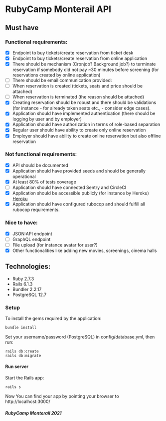 # RubyCamp Monterail API
    
## Must have    
### Functional requirements:    
   
- [x] Endpoint to buy tickets/create reservation from ticket desk   
- [x] Endpoint to buy tickets/create reservation from online application   
- [x] There should be mechanism (Cronjob? Background job?) to terminate reservation if somebody did not pay ~30 minutes before screening (for reservations created by online application)    
- [ ] There should be email communication provided:    
- [ ] When reservation is created (tickets, seats and price should be attached)   
- [ ] When reservation is terminated (the reason should be attached)   
- [x] Creating reservation should be robust and there should be validations (for instance - for already taken seats etc., - consider edge cases).   
- [x] Application should have implemented authentication (there should be logging by user and by employer)   
- [x] Application should have authorization in terms of role-based separation   
- [x] Regular user should have ability to create only online reservation   
- [x] Employer should have ability to create online reservation but also offline reservation
     
### Not functional requirements:  
   
- [x] API should be documented    
- [x] Application should have provided seeds and should be generally operational   
- [x] At least 80% of tests coverage    
- [ ] Application should have connected Sentry and CircleCI   
- [x] Application should be accessible publicly (for instance by Heroku) [Heroku](https://cinema-api-ruby.herokuapp.com/api/movies)   
- [x] Application should have configured rubocop and should fulfill all rubocop requirements. 
      
### Nice to have:   
   
- [x] JSON:API endpoint   
- [ ] GraphQL endpoint  
- [ ] File upload (for instance avatar for user?)  
- [x] Other functionalities like adding new movies, screenings, cinema halls   

## Technologies:
- Ruby 2.7.3
- Rails 6.1.3
- Bundler 2.2.17
- PostgreSQL 12.7

### Setup
To install the gems required by the application:
```
bundle install
```

Set your username/password (PostgreSQL) in config/database.yml, then run:
```
rails db:create
rails db:migrate
```

#### Run server
Start the Rails app:
```
rails s
```
Now You can find your app by pointing your browser to http://localhost:3000/

##### RubyCamp Monterail 2021
